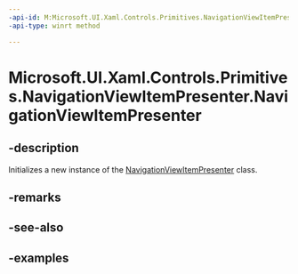 ```yaml
---
-api-id: M:Microsoft.UI.Xaml.Controls.Primitives.NavigationViewItemPresenter.#ctor
-api-type: winrt method

---
```

<!-- Method syntax.
public NavigationViewItemPresenter.NavigationViewItemPresenter()
-->

# Microsoft.UI.Xaml.Controls.Primitives.NavigationViewItemPresenter.NavigationViewItemPresenter


## -description

Initializes a new instance of the [NavigationViewItemPresenter](navigationviewitempresenter.md) class.


## -remarks


## -see-also


## -examples


